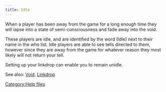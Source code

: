 ```yaml
---
title: Idle
---
```


When a player has been away from the game for a long enough time they
will lapse into a state of semi-consciousness and fade away into the
void.

These players are idle, and are identified by the word (Idle) next to
their name in the who list. Idle players are able to see tells directed
to them, however since they are away from the game for whatever reason
they most likely will not return your tell.

Setting up your linkdrop can enable you to remain unidle.

See also: [Void](Void "wikilink"), [Linkdrop](Linkdrop "wikilink")

[Category:Help files](Category:Help_files "wikilink")